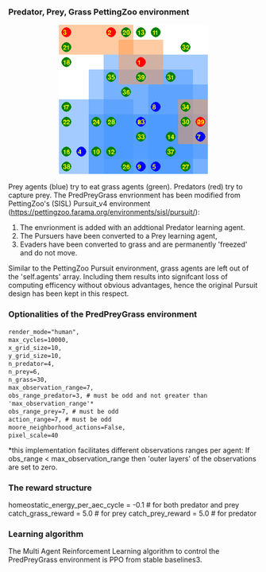
### Predator, Prey, Grass PettingZoo environment
<p align="center">
    <img src="https://github.com/doesburg11/PredPreyGrass/blob/main/assets/gif/predpreygrass.gif" width="300" height="300"/>
</p>

 Prey agents (blue) try to eat grass agents (green). Predators (red) try to capture prey.
 The PredPreyGrass envrionment has been modified from PettingZoo's (SISL) Pursuit_v4 environment (https://pettingzoo.farama.org/environments/sisl/pursuit/):
 1. The envrionment is added with an addtional Predator learning agent. 
 2. The Pursuers have been converted to a Prey learning agent,
 3. Evaders have been converted to grass and are permanently 'freezed' and do not move.

 Similar to the PettingZoo Pursuit environment, grass agents are left out of the 'self.agents' array. Including them results into signifcant loss of computing efficency without obvious advantages, hence the original Pursuit design has been kept in this respect.

 ### Optionalities of the PredPreyGrass environment
    render_mode="human", 
    max_cycles=10000, 
    x_grid_size=10, 
    y_grid_size=10, 
    n_predator=4,
    n_prey=6,
    n_grass=30,
    max_observation_range=7,     
    obs_range_predator=3, # must be odd and not greater than 'max_observation_range'*  
    obs_range_prey=7, # must be odd
    action_range=7, # must be odd
    moore_neighborhood_actions=False,
    pixel_scale=40

*this implementation facilitates different observations ranges per agent:
If obs_range < max_observation_range then 'outer layers' of the observations are set to zero.

### The reward structure
homeostatic_energy_per_aec_cycle = -0.1 # for both predator and prey
catch_grass_reward = 5.0 # for prey
catch_prey_reward = 5.0 # for predator

### Learning algorithm 
The Multi Agent Reinforcement Learning algorithm to control the PredPreyGrass environment is PPO from stable baselines3.






